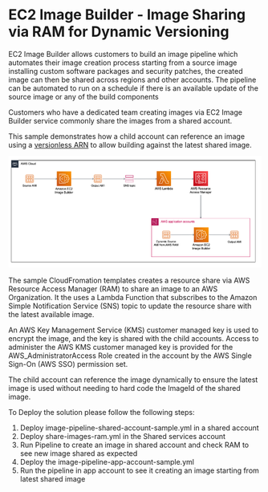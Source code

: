 # EC2 Image Builder - Image Sharing via RAM for Dynamic Versioning

EC2 Image Builder allows customers to build an image pipeline which automates their image creation process starting from a source image installing custom software packages and security patches, the created image can then be shared across regions and other accounts.
The pipeline can be automated to run on a schedule if there is an available update of the source image or any of the build components 

Customers who have a dedicated team creating images via EC2 Image Builder service commonly share the images from a shared account.

This sample demonstrates how a child account can reference an image using a [versionless ARN](https://docs.aws.amazon.com/imagebuilder/latest/userguide/ibhow-semantic-versioning.html) to allow building against the latest shared image.

![EC2 Image Sharing](./EC2ImageBuilder-Sharing.png)

The sample CloudFromation templates creates a resource share via AWS Resource Access Manager (RAM) to share an image to an AWS Organization. It the uses a Lambda Function that subscribes to the Amazon Simple Notification Service (SNS) topic to update the resource share with the latest available image.

An AWS Key Management Service (KMS) customer managed key is used to encrypt the image, and the key is shared with the child accounts.
Access to administer the AWS KMS customer managed key is provided for the AWS_AdministratorAccess Role created in the account by the AWS Single Sign-On (AWS SSO) permission set.

The child account can reference the image dynamically to ensure the latest image is used without needing to hard code the ImageId of the shared image.

To Deploy the solution please follow the following steps:

1. Deploy image-pipeline-shared-account-sample.yml in a shared account
2. Deploy share-images-ram.yml in the Shared services account
3. Run Pipeline to create an image in shared account and check RAM to see new image shared as expected
4. Deploy the image-pipeline-app-account-sample.yml
5. Run the pipeline in app account to see it creating an image starting from latest shared image